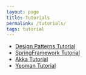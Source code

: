 ```yaml
---
layout: page
title: Tutorials
permalink: /tutorials/
tags: tutorial
---
```


* [Design Patterns Tutorial](https://fractus-io.github.io/tutorials/design-patterns/)
* [SpringFramework Tutorial](https://fractus-io.github.io/tutorials/springframework/)
* [Akka Tutorial](https://fractus-io.github.io/tutorials/akka/)
* [Yeoman Tutorial](https://fractus-io.github.io/tutorials/yeoman/)

